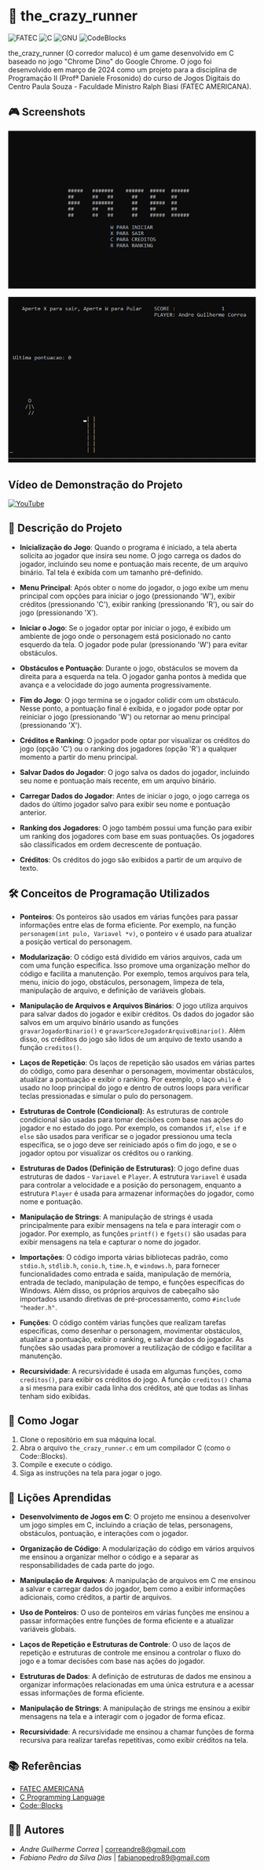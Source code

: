# 🏃 the_crazy_runner

![FATEC](https://img.shields.io/badge/FATEC/SP-000?style=for-the-badge&logo=&logoColor=white)
![C](https://img.shields.io/badge/C-000?style=for-the-badge&logo=&logoColor=white)
![GNU](https://img.shields.io/badge/GNU-000?style=for-the-badge&logo=gnu&logoColor=white)
![CodeBlocks](https://img.shields.io/badge/CodeBlocks-000?style=for-the-badge&logo=&logoColor=white)

the_crazy_runner (O corredor maluco) é um game desenvolvido em C baseado no jogo "Chrome Dino" do Google Chrome. O jogo foi desenvolvido em março de 2024 como um projeto para a disciplina de Programação II (Profª Daniele Frosonido) do curso de Jogos Digitais do Centro Paula Souza - Faculdade Ministro Ralph Biasi (FATEC AMERICANA).

## 🎮 Screenshots

![Menu Principal](/img/screen_shot.png)

![Jogo](/img/screen_shot_ii.png)

## Vídeo de Demonstração do Projeto

[![YouTube](https://img.shields.io/badge/YouTube-000?style=for-the-badge&logo=youtube&logoColor=white)](https://www.youtube.com/watch?v=5tFcMmWK2Wc)

## 📌 Descrição do Projeto

- **Inicialização do Jogo**: Quando o programa é iniciado, a tela aberta solicita ao jogador que insira seu nome. O jogo carrega os dados do jogador, incluindo seu nome e pontuação mais recente, de um arquivo binário. Tal tela é exibida com um tamanho pré-definido.

- **Menu Principal**: Após obter o nome do jogador, o jogo exibe um menu principal com opções para iniciar o jogo (pressionando 'W'), exibir créditos (pressionando 'C'), exibir ranking (pressionando 'R'), ou sair do jogo (pressionando 'X').

- **Iniciar o Jogo**: Se o jogador optar por iniciar o jogo, é exibido um ambiente de jogo onde o personagem está posicionado no canto esquerdo da tela. O jogador pode pular (pressionando 'W') para evitar obstáculos.

- **Obstáculos e Pontuação**: Durante o jogo, obstáculos se movem da direita para a esquerda na tela. O jogador ganha pontos à medida que avança e a velocidade do jogo aumenta progressivamente.

- **Fim do Jogo**: O jogo termina se o jogador colidir com um obstáculo. Nesse ponto, a pontuação final é exibida, e o jogador pode optar por reiniciar o jogo (pressionando 'W') ou retornar ao menu principal (pressionando 'X').

- **Créditos e Ranking**: O jogador pode optar por visualizar os créditos do jogo (opção 'C') ou o ranking dos jogadores (opção 'R') a qualquer momento a partir do menu principal.

- **Salvar Dados do Jogador**: O jogo salva os dados do jogador, incluindo seu nome e pontuação mais recente, em um arquivo binário.

- **Carregar Dados do Jogador**: Antes de iniciar o jogo, o jogo carrega os dados do último jogador salvo para exibir seu nome e pontuação anterior.

- **Ranking dos Jogadores**: O jogo também possui uma função para exibir um ranking dos jogadores com base em suas pontuações. Os jogadores são classificados em ordem decrescente de pontuação.

- **Créditos**: Os créditos do jogo são exibidos a partir de um arquivo de texto.

## 🛠️ Conceitos de Programação Utilizados

- **Ponteiros**: Os ponteiros são usados em várias funções para passar informações entre elas de forma eficiente. Por exemplo, na função `personagem(int pulo, Variavel *v)`, o ponteiro `v` é usado para atualizar a posição vertical do personagem.

- **Modularização**: O código está dividido em vários arquivos, cada um com uma função específica. Isso promove uma organização melhor do código e facilita a manutenção. Por exemplo, temos arquivos para tela, menu, início do jogo, obstáculos, personagem, limpeza de tela, manipulação de arquivo, e definição de variáveis globais.

- **Manipulação de Arquivos e Arquivos Binários**: O jogo utiliza arquivos para salvar dados do jogador e exibir créditos. Os dados do jogador são salvos em um arquivo binário usando as funções `gravarJogadorBinario()` e `gravarScoreJogadorArquivoBinario()`. Além disso, os créditos do jogo são lidos de um arquivo de texto usando a função `creditos()`.

- **Laços de Repetição**: Os laços de repetição são usados em várias partes do código, como para desenhar o personagem, movimentar obstáculos, atualizar a pontuação e exibir o ranking. Por exemplo, o laço `while` é usado no loop principal do jogo e dentro de outros loops para verificar teclas pressionadas e simular o pulo do personagem.

- **Estruturas de Controle (Condicional)**: As estruturas de controle condicional são usadas para tomar decisões com base nas ações do jogador e no estado do jogo. Por exemplo, os comandos `if`, `else if` e `else` são usados para verificar se o jogador pressionou uma tecla específica, se o jogo deve ser reiniciado após o fim do jogo, e se o jogador optou por visualizar os créditos ou o ranking.

- **Estruturas de Dados (Definição de Estruturas)**: O jogo define duas estruturas de dados - `Variavel` e `Player`. A estrutura `Variavel` é usada para controlar a velocidade e a posição do personagem, enquanto a estrutura `Player` é usada para armazenar informações do jogador, como nome e pontuação.

- **Manipulação de Strings**: A manipulação de strings é usada principalmente para exibir mensagens na tela e para interagir com o jogador. Por exemplo, as funções `printf()` e `fgets()` são usadas para exibir mensagens na tela e capturar o nome do jogador.

- **Importações**: O código importa várias bibliotecas padrão, como `stdio.h`, `stdlib.h`, `conio.h`, `time.h`, e `windows.h`, para fornecer funcionalidades como entrada e saída, manipulação de memória, entrada de teclado, manipulação de tempo, e funções específicas do Windows. Além disso, os próprios arquivos de cabeçalho são importados usando diretivas de pré-processamento, como `#include "header.h"`.

- **Funções**: O código contém várias funções que realizam tarefas específicas, como desenhar o personagem, movimentar obstáculos, atualizar a pontuação, exibir o ranking, e salvar dados do jogador. As funções são usadas para promover a reutilização de código e facilitar a manutenção.

- **Recursividade**: A recursividade é usada em algumas funções, como `creditos()`, para exibir os créditos do jogo. A função `creditos()` chama a si mesma para exibir cada linha dos créditos, até que todas as linhas tenham sido exibidas.

## 🚀 Como Jogar

1. Clone o repositório em sua máquina local.
2. Abra o arquivo `the_crazy_runner.c` em um compilador C (como o Code::Blocks).
3. Compile e execute o código.
4. Siga as instruções na tela para jogar o jogo.

## 📝 Lições Aprendidas

- **Desenvolvimento de Jogos em C**: O projeto me ensinou a desenvolver um jogo simples em C, incluindo a criação de telas, personagens, obstáculos, pontuação, e interações com o jogador.

- **Organização de Código**: A modularização do código em vários arquivos me ensinou a organizar melhor o código e a separar as responsabilidades de cada parte do jogo.

- **Manipulação de Arquivos**: A manipulação de arquivos em C me ensinou a salvar e carregar dados do jogador, bem como a exibir informações adicionais, como créditos, a partir de arquivos.

- **Uso de Ponteiros**: O uso de ponteiros em várias funções me ensinou a passar informações entre funções de forma eficiente e a atualizar variáveis globais.

- **Laços de Repetição e Estruturas de Controle**: O uso de laços de repetição e estruturas de controle me ensinou a controlar o fluxo do jogo e a tomar decisões com base nas ações do jogador.

- **Estruturas de Dados**: A definição de estruturas de dados me ensinou a organizar informações relacionadas em uma única estrutura e a acessar essas informações de forma eficiente.

- **Manipulação de Strings**: A manipulação de strings me ensinou a exibir mensagens na tela e a interagir com o jogador de forma eficaz.

- **Recursividade**: A recursividade me ensinou a chamar funções de forma recursiva para realizar tarefas repetitivas, como exibir créditos na tela.

## 📚 Referências

- [FATEC AMERICANA](https://www.cps.sp.gov.br/fatecs/fatec-americana-ministro-ralph-biasi/)
- [C Programming Language](https://devdocs.io/c/)
- [Code::Blocks](http://www.codeblocks.org/)

## 👩‍💻 Autores

- *Andre Guilherme Correa* | [correandre8@gmail.com](mailto:correandre8@gmail.com)
- *Fabiano Pedro da Silva Dias* | [fabianopedro89@gmail.com](mailto:fabianopedro89@gmail.com)
